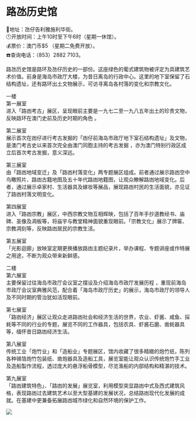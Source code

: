 # 路氹历史馆  
📍地址：氹仔告利雅施利华街。  
🕛开放时间：上午10时至下午6时（星期一休馆）。  
💰票价：澳门币$5 （星期二免费开放）。  
☎️查询电话：（853）2882 7103。  
  
路氹历史馆是路环及氹仔历史的一部份。这座绿色的葡式建筑物被评定为具建筑艺术价值。前身是海岛市政厅大楼，为昔日离岛的行政中心。这里的地下室保留了石结构遗址，还有路环出土文物展示，可访寻离岛各村落的变化和宗教文化。  
  
一楼  
第一展室  
进入「路凼考古」展区，呈现眼前主要是一九七二至一九八五年出土的珍贵文物，反映路环在澳门史前及历史时期的角色 。  
  
第二展室  
展示首次在凼仔进行考古发掘的「凼仔前海岛市政厅地下室石结构遗址」及文物， 是澳门考古史以来首次完全由澳门同胞主持的考古发掘 ，亦为澳门特别行政区成立后首次考古发掘，意义深远。  
  
第三展室  
由「路凼地域变迁」及「路凼村落变化」两专题展区组成。前者通过展示路凼空中鸟瞰照片、路凼古籍地图及五十年代路凼地籍图，让观众瞭解路凼地域变化。后者，通过展示卓家村、生活器具及嫁妆等展品，展现路凼村民的生活面貌，亦见证了路凼村落文明变化。  
  
第四展室  
进入「路凼宗教」展区，中西宗教文物互相辉映，包括了百年手抄道教经书、庙碑、圣像及凋板等，将庙宇与教堂精神面貌重现眼前。「宗教文化」展示了牌匾、宗教凋刻等，反映路凼居民的宗教生活。  
  
第五展室  
「光影迴廊」放映室定期更换播放路凼主题纪录片，举办课程、专题讲座或作特展之用途，不断为观众带来新鲜感。  
  
二楼  
第六展室  
主要保留过往海岛市政厅会议室之摆设及介绍海岛市政厅发展历程 ，重现前海岛市政厅会议室典雅风范，配合着「海岛市政厅历史」的展示，海岛市政厅的领导人及不同时期的管治犹如活现眼前。  
  
第七展室  
「路凼经济」展区让观众走进路凼社会和经济生活的世界，农业、虾酱、咸鱼、採蚝等不同的行业的专题，展览不同的工作器具，包括农具、虾酱石磨、凿蚝器具等，缅怀昔日路凼经济生活。  
  
第八展室  
传统工业「炮竹业」和「造船业」专题展区，馆内收藏了很多精緻的炮竹纸，陈列各种锡箔炮竹包装纸、凿炮器具及造船工具，展览室能让观众认识传统炮竹手工业及造船製作流程，透过庞大的悬浮船骨模型，尽览渔船的内部结构和精湛的技术。  
  
第九展室  
「路凼建筑特色」、「路凼的发展」展览室，利用模型突显路凼中式及西式建筑风格，表现路凼过去建筑艺术以至大型基建的发展状况，总结路凼现代化发展的成就。在基建中更兼备拓展路凼城市绿化和自然环境的保护工作。  
  
![](https://raw.gitmirror.com/szqq0512/Pic/main/img/202201212116798.png)  